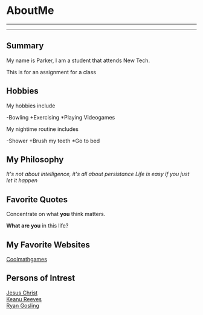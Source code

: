 # AboutMe
---
---
## Summary
My name is Parker, I am a student that attends New Tech.

This is for an assignment for a class

[1]: https://en.wikipedia.org/wiki/Jesus
[2]: https://en.wikipedia.org/wiki/Keanu_Reeves
[3]: https://en.wikipedia.org/wiki/Ryan_Gosling

Hobbies
-

My hobbies include

-Bowling
+Exercising
*Playing Videogames

My nightime routine includes

-Shower
+Brush my teeth
*Go to bed

## My Philosophy

*It's not about intelligence, it's all about persistance*
_Life is easy if you just let it happen_

## Favorite Quotes

Concentrate on what **you** think matters.

__What are you__ in this life?

## My Favorite Websites

[Coolmathgames](https://www.coolmathgames.com/)

## Persons of Intrest

[Jesus Christ][1]<br>
[Keanu Reeves][2]<br>
[Ryan Gosling][3]<br>
